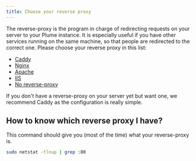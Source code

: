 ```yaml
---
title: Choose your reverse proxy
---
```


The reverse-proxy is the program in charge of redirecting requests on your server
to your Plume instance. It is especially useful if you have other services running
on the same machine, so that people are redirected to the correct one. Please choose
your reverse proxy in this list:

<ul class="choices">
  <li><a href="/installation/proxy/caddy">Caddy</a></li>
  <li><a href="/installation/proxy/nginx">Nginx</a></li>
  <li><a href="/installation/proxy/apache">Apache</a></li>
  <li><a href="/installation/proxy/iis">IIS</a></li>
  <li><a href="/installation/proxy/none">No reverse-proxy</a></li>
</ul>

If you don't have a reverse-proxy on your server yet but want one, we recommend
Caddy as the configuration is really simple.

## How to know which reverse proxy I have?

This command should give you (most of the time) what your reverse-proxy is.

```bash
sudo netstat -tlnup | grep :80
```
